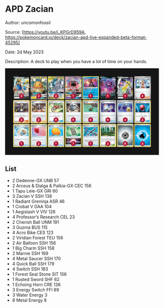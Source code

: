 # APD Zacian

Author: uncomonfossil

Source: [https://youtu.be/i_KPGrD959A, https://pokemoncard.io/deck/zacian-apd-live-expanded-beta-format-45295]

Date: 2d May 2023

Description: A deck to play when you have a lot of time on your hands.

![decklist](../../images/SVI/ADP%20Zacian/1-%20ADP%20Zacian.png)

## List

* 2 Dedenne-GX UNB 57
* 2 Arceus & Dialga & Palkia-GX CEC 156
* 1 Tapu Lele-GX GRI 60
* 3 Zacian V SSH 138
* 1 Radiant Greninja ASR 46
* 1 Crobat V DAA 104
* 1 Aegislash V VIV 126
* 4 Professor’s Research CEL 23
* 2 Cherish Ball UNM 191
* 3 Guzma BUS 115
* 4 Acro Bike CES 123
* 2 Viridian Forest TEU 156
* 2 Air Balloon SSH 156
* 1 Big Charm SSH 158
* 2 Marnie SSH 169
* 4 Metal Saucer SSH 170
* 4 Quick Ball SSH 179
* 4 Switch SSH 183
* 1 Forest Seal Stone SIT 156
* 1 Rusted Sword SHF 62
* 1 Echoing Horn CRE 136
* 3 Energy Switch FFI 89
* 3 Water Energy 3
* 8 Metal Energy 8
